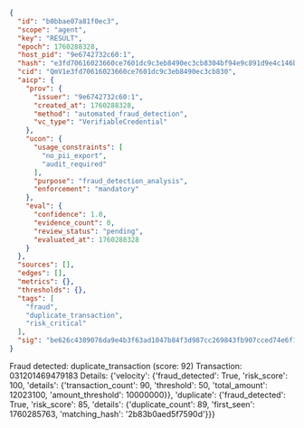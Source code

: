 ```json
{
  "id": "b0bbae07a81f0ec3",
  "scope": "agent",
  "key": "RESULT",
  "epoch": 1760288328,
  "host_pid": "9e6742732c60:1",
  "hash": "e3fd70616023660ce7601dc9c3eb8490ec3cb8304bf94e9c891d9e4c146b0361",
  "cid": "QmV1e3fd70616023660ce7601dc9c3eb8490ec3cb830",
  "aicp": {
    "prov": {
      "issuer": "9e6742732c60:1",
      "created_at": 1760288328,
      "method": "automated_fraud_detection",
      "vc_type": "VerifiableCredential"
    },
    "ucon": {
      "usage_constraints": [
        "no_pii_export",
        "audit_required"
      ],
      "purpose": "fraud_detection_analysis",
      "enforcement": "mandatory"
    },
    "eval": {
      "confidence": 1.0,
      "evidence_count": 0,
      "review_status": "pending",
      "evaluated_at": 1760288328
    }
  },
  "sources": [],
  "edges": [],
  "metrics": {},
  "thresholds": {},
  "tags": [
    "fraud",
    "duplicate_transaction",
    "risk_critical"
  ],
  "sig": "be626c4389076da9e4b3f63ad1047b84f3d987cc269843fb907cced74e6f1f1e"
}
```

Fraud detected: duplicate_transaction (score: 92)
Transaction: 031201469479183
Details: {'velocity': {'fraud_detected': True, 'risk_score': 100, 'details': {'transaction_count': 90, 'threshold': 50, 'total_amount': 12023100, 'amount_threshold': 10000000}}, 'duplicate': {'fraud_detected': True, 'risk_score': 85, 'details': {'duplicate_count': 89, 'first_seen': 1760285763, 'matching_hash': '2b83b0aed5f7590d'}}}